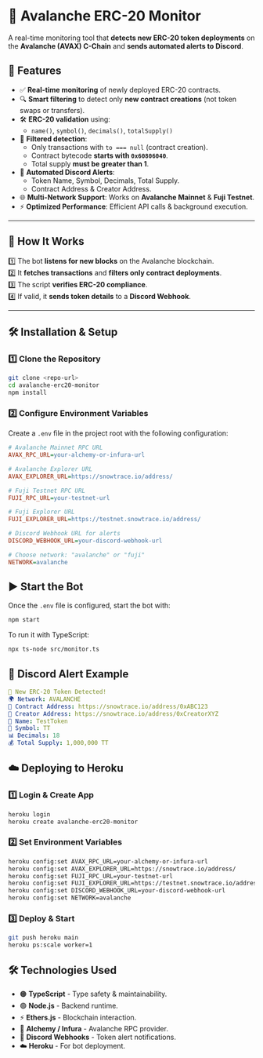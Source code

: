 ﻿# 🚀 Avalanche ERC-20 Monitor

A real-time monitoring tool that **detects new ERC-20 token deployments** on the **Avalanche (AVAX) C-Chain** and **sends automated alerts to Discord**.

## **🔹 Features**
- ✅ **Real-time monitoring** of newly deployed ERC-20 contracts.
- 🔍 **Smart filtering** to detect only **new contract creations** (not token swaps or transfers).
- 🛠️ **ERC-20 validation** using:
  - `name()`, `symbol()`, `decimals()`, `totalSupply()`
- 📡 **Filtered detection**:
  - Only transactions with `to === null` (contract creation).
  - Contract bytecode **starts with `0x60806040`**.
  - Total supply **must be greater than 1**.
- 📢 **Automated Discord Alerts**:
  - Token Name, Symbol, Decimals, Total Supply.
  - Contract Address & Creator Address.
- 🌐 **Multi-Network Support**: Works on **Avalanche Mainnet** & **Fuji Testnet**.
- ⚡ **Optimized Performance**: Efficient API calls & background execution.

---

## **🔹 How It Works**
1️⃣ The bot **listens for new blocks** on the Avalanche blockchain.  
2️⃣ It **fetches transactions** and **filters only contract deployments**.  
3️⃣ The script **verifies ERC-20 compliance**.  
4️⃣ If valid, it **sends token details** to a **Discord Webhook**.  

---

## **🛠️ Installation & Setup**
### **1️⃣ Clone the Repository**
```bash
git clone <repo-url>
cd avalanche-erc20-monitor
npm install
```

### **2️⃣ Configure Environment Variables**
Create a `.env` file in the project root with the following configuration:

```ini
# Avalanche Mainnet RPC URL
AVAX_RPC_URL=your-alchemy-or-infura-url

# Avalanche Explorer URL
AVAX_EXPLORER_URL=https://snowtrace.io/address/

# Fuji Testnet RPC URL
FUJI_RPC_URL=your-testnet-url

# Fuji Explorer URL
FUJI_EXPLORER_URL=https://testnet.snowtrace.io/address/

# Discord Webhook URL for alerts
DISCORD_WEBHOOK_URL=your-discord-webhook-url

# Choose network: "avalanche" or "fuji"
NETWORK=avalanche
```

## **▶️ Start the Bot**
Once the `.env` file is configured, start the bot with:

```bash
npm start
```

To run it with TypeScript:
```bash
npx ts-node src/monitor.ts
```

## **🔔 Discord Alert Example**
```yaml
📢 New ERC-20 Token Detected!
🌍 Network: AVALANCHE
🔗 Contract Address: https://snowtrace.io/address/0xABC123
👤 Creator Address: https://snowtrace.io/address/0xCreatorXYZ
📝 Name: TestToken
💱 Symbol: TT
📊 Decimals: 18
💰 Total Supply: 1,000,000 TT
```

## **☁️ Deploying to Heroku**

### **1️⃣ Login & Create App**
```bash
heroku login
heroku create avalanche-erc20-monitor
```

### **2️⃣ Set Environment Variables**
```bash
heroku config:set AVAX_RPC_URL=your-alchemy-or-infura-url
heroku config:set AVAX_EXPLORER_URL=https://snowtrace.io/address/
heroku config:set FUJI_RPC_URL=your-testnet-url
heroku config:set FUJI_EXPLORER_URL=https://testnet.snowtrace.io/address/
heroku config:set DISCORD_WEBHOOK_URL=your-discord-webhook-url
heroku config:set NETWORK=avalanche
```

### **3️⃣ Deploy & Start**
```bash
git push heroku main
heroku ps:scale worker=1
```

## **🛠️ Technologies Used**
- 🟠 **TypeScript** - Type safety & maintainability.
- 🟢 **Node.js** - Backend runtime.
- ⚡ **Ethers.js** - Blockchain interaction.
- 🔗 **Alchemy / Infura** - Avalanche RPC provider.
- 💬 **Discord Webhooks** - Token alert notifications.
- ☁️ **Heroku** - For bot deployment.

